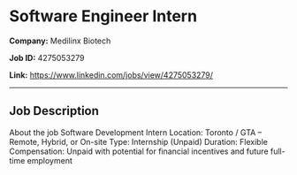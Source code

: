 # Software Engineer Intern

**Company:** Medilinx Biotech

**Job ID:** 4275053279

**Link:** https://www.linkedin.com/jobs/view/4275053279/

---

## Job Description

About the job
Software Development Intern
Location: Toronto / GTA – Remote, Hybrid, or On-site
Type: Internship (Unpaid)
Duration: Flexible
Compensation: Unpaid with potential for financial incentives and future full-time employment
